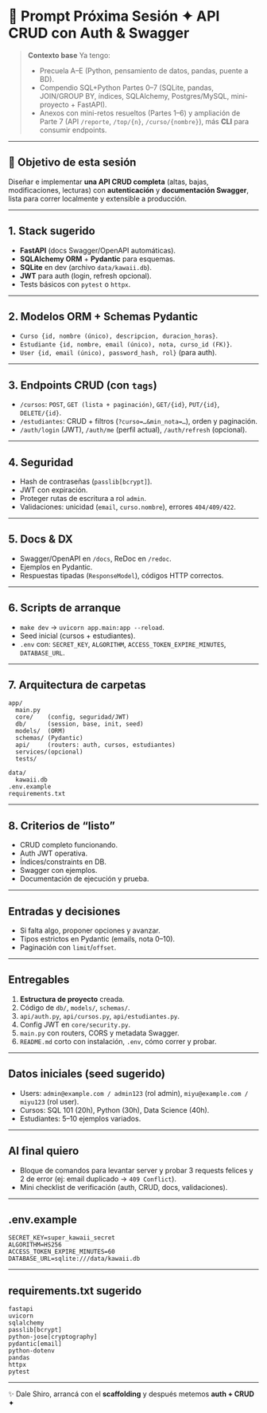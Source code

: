 # 🌸 Prompt Próxima Sesión ✦ API CRUD con Auth & Swagger

> **Contexto base**
> Ya tengo:
>
> - Precuela A–E (Python, pensamiento de datos, pandas, puente a BD).
> - Compendio SQL+Python Partes 0–7 (SQLite, pandas, JOIN/GROUP BY, índices, SQLAlchemy, Postgres/MySQL, mini-proyecto + FastAPI).
> - Anexos con mini-retos resueltos (Partes 1–6) y ampliación de Parte 7 (API `/reporte`, `/top/{n}`, `/curso/{nombre}`), más **CLI** para consumir endpoints.

---

## 🎯 Objetivo de esta sesión

Diseñar e implementar **una API CRUD completa** (altas, bajas, modificaciones, lecturas) con **autenticación** y **documentación Swagger**, lista para correr localmente y extensible a producción.

---

## 1. Stack sugerido

- **FastAPI** (docs Swagger/OpenAPI automáticas).
- **SQLAlchemy ORM** + **Pydantic** para esquemas.
- **SQLite** en dev (archivo `data/kawaii.db`).
- **JWT** para auth (login, refresh opcional).
- Tests básicos con `pytest` o `httpx`.

---

## 2. Modelos ORM + Schemas Pydantic

- `Curso {id, nombre (único), descripcion, duracion_horas}`.
- `Estudiante {id, nombre, email (único), nota, curso_id (FK)}`.
- `User {id, email (único), password_hash, rol}` (para auth).

---

## 3. Endpoints CRUD (con `tags`)

- `/cursos`: `POST`, `GET (lista + paginación)`, `GET/{id}`, `PUT/{id}`, `DELETE/{id}`.
- `/estudiantes`: CRUD + filtros (`?curso=…&min_nota=…`), orden y paginación.
- `/auth/login` (JWT), `/auth/me` (perfil actual), `/auth/refresh` (opcional).

---

## 4. Seguridad

- Hash de contraseñas (`passlib[bcrypt]`).
- JWT con expiración.
- Proteger rutas de escritura a rol `admin`.
- Validaciones: unicidad (`email`, `curso.nombre`), errores `404/409/422`.

---

## 5. Docs & DX

- Swagger/OpenAPI en `/docs`, ReDoc en `/redoc`.
- Ejemplos en Pydantic.
- Respuestas tipadas (`ResponseModel`), códigos HTTP correctos.

---

## 6. Scripts de arranque

- `make dev` → `uvicorn app.main:app --reload`.
- Seed inicial (cursos + estudiantes).
- `.env` con: `SECRET_KEY`, `ALGORITHM`, `ACCESS_TOKEN_EXPIRE_MINUTES`, `DATABASE_URL`.

---

## 7. Arquitectura de carpetas

```
app/
  main.py
  core/    (config, seguridad/JWT)
  db/      (session, base, init, seed)
  models/  (ORM)
  schemas/ (Pydantic)
  api/     (routers: auth, cursos, estudiantes)
  services/(opcional)
  tests/

data/
  kawaii.db
.env.example
requirements.txt
```

---

## 8. Criterios de “listo”

- CRUD completo funcionando.
- Auth JWT operativa.
- Índices/constraints en DB.
- Swagger con ejemplos.
- Documentación de ejecución y prueba.

---

## Entradas y decisiones

- Si falta algo, proponer opciones y avanzar.
- Tipos estrictos en Pydantic (emails, nota 0–10).
- Paginación con `limit`/`offset`.

---

## Entregables

1. **Estructura de proyecto** creada.
2. Código de `db/`, `models/`, `schemas/`.
3. `api/auth.py`, `api/cursos.py`, `api/estudiantes.py`.
4. Config JWT en `core/security.py`.
5. `main.py` con routers, CORS y metadata Swagger.
6. `README.md` corto con instalación, `.env`, cómo correr y probar.

---

## Datos iniciales (seed sugerido)

- Users: `admin@example.com / admin123` (rol admin), `miyu@example.com / miyu123` (rol user).
- Cursos: SQL 101 (20h), Python (30h), Data Science (40h).
- Estudiantes: 5–10 ejemplos variados.

---

## Al final quiero

- Bloque de comandos para levantar server y probar 3 requests felices y 2 de error (ej: email duplicado → `409 Conflict`).
- Mini checklist de verificación (auth, CRUD, docs, validaciones).

---

## .env.example

```
SECRET_KEY=super_kawaii_secret
ALGORITHM=HS256
ACCESS_TOKEN_EXPIRE_MINUTES=60
DATABASE_URL=sqlite:///data/kawaii.db
```

---

## requirements.txt sugerido

```
fastapi
uvicorn
sqlalchemy
passlib[bcrypt]
python-jose[cryptography]
pydantic[email]
python-dotenv
pandas
httpx
pytest
```

---

✨ Dale Shiro, arrancá con el **scaffolding** y después metemos **auth + CRUD** ✦
